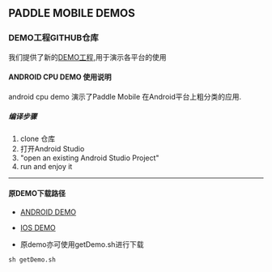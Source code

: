## PADDLE MOBILE DEMOS

### DEMO工程GITHUB仓库

我们提供了新的[DEMO工程](https://github.com/xiebaiyuan/paddle-mobile-demo),用于演示各平台的使用

#### ANDROID CPU DEMO 使用说明
android cpu demo 演示了Paddle Mobile 在Android平台上粗分类的应用.

##### 编译步骤
1. clone 仓库
2. 打开Android Studio
3. "open an existing Android Studio Project"
4. run and enjoy it

---

#### 原DEMO下载路径
- [ANDROID DEMO](http://mms-graph.bj.bcebos.com/paddle-mobile%2FPaddleMobile_Android.zip)

- [IOS DEMO](http://mms-graph.bj.bcebos.com/paddle-mobile%2FPaddleMobileDemo_iOS.zip)

- 原demo亦可使用getDemo.sh进行下载

```
sh getDemo.sh
```
